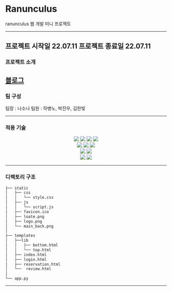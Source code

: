 # Ranunculus
ranunculus 웹 개발 미니 프로젝트

---
프로젝트 시작일 22.07.11
프로젝트 종료일 22.07.11
---

### 프로젝트 소개
[블로그](https://velog.io/@hahbr88/%EB%9D%BC%EB%84%8C%ED%81%98%EB%9F%AC%EC%8A%A4-%EC%9B%90%EB%8D%B0%EC%9D%B4-%ED%81%B4%EB%9E%98%EC%8A%A4-%EC%9B%B9%EC%95%B1)
---

### 팀 구성
팀장 : 나소나
팀원 : 하병노, 박진우, 김한빛

---

### 적용 기술
<div align=center>
<img src="https://img.shields.io/badge/html5-E34F26?style=for-the-badge&logo=html5&logoColor=white">
<img src="https://img.shields.io/badge/CSS3-1572B6?style=for-the-badge&logo=CSS3&logoColor=white">
<img src="https://img.shields.io/badge/javascript-F7DF1E?style=for-the-badge&logo=javascript&logoColor=black">
<img src="https://img.shields.io/badge/jquery-0769AD?style=for-the-badge&logo=jquery&logoColor=white">
<br>
<img src="https://img.shields.io/badge/mongoDB-47A248?style=for-the-badge&logo=MongoDB&logoColor=white">
<img src="https://img.shields.io/badge/flask-000000?style=for-the-badge&logo=flask&logoColor=white">
<img src="https://img.shields.io/badge/amazonaws-232F3E?style=for-the-badge&logo=amazonaws&logoColor=white"> 
<br>
<img src="https://img.shields.io/badge/Bulma-00D1B2?style=for-the-badge&logo=Bulma&logoColor=white">
<img src="https://img.shields.io/badge/fontawesome-339AF0?style=for-the-badge&logo=fontawesome&logoColor=white">
<br>
<img src="https://img.shields.io/badge/github-181717?style=for-the-badge&logo=github&logoColor=white">
<img src="https://img.shields.io/badge/git-F05032?style=for-the-badge&logo=git&logoColor=white">
</div>

---

### 디렉토리 구조
```bash
├── static
│   ├── css
│   │   └── style.css
│   ├── js
│   │   └── script.js
│   ├── favicon.ico
│   ├── loate.png
│   ├── logo.png
│   └── main_back.png
│
├── templates
│   ├──lib
│   │   ├── bottom.html
│   │   └── top.html
│   ├── index.html
│   ├── login.html
│   ├── reservation.html
│   └──  review.html
│
└── app.py
``` 
---
